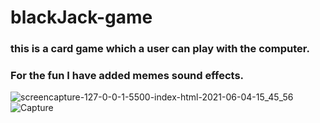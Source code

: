 # blackJack-game
### this is a card game which a user can play with the computer.
### For the fun I have added memes sound effects.
![screencapture-127-0-0-1-5500-index-html-2021-06-04-15_45_56](https://user-images.githubusercontent.com/67731656/120787855-6a35da80-c54d-11eb-9881-106047f10775.png)
![Capture](https://user-images.githubusercontent.com/67731656/120787763-50949300-c54d-11eb-8a2a-26385ce117f9.PNG)
